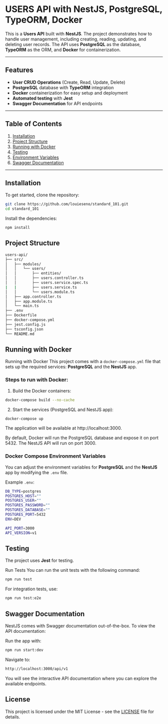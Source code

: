 # USERS API with NestJS, PostgreSQL, TypeORM, Docker

This is a **Users API** built with **NestJS**. The project demonstrates how to handle user management, including creating, reading, updating, and deleting user records. The API uses **PostgreSQL** as the database, **TypeORM** as the ORM, and **Docker** for containerization.

---

## Features

- **User CRUD Operations** (Create, Read, Update, Delete)
- **PostgreSQL** database with **TypeORM** integration
- **Docker** containerization for easy setup and deployment
- **Automated testing** with **Jest**
- **Swagger Documentation** for API endpoints

---

## Table of Contents

1. [Installation](#installation)
2. [Project Structure](#project-structure)
4. [Running with Docker](#running-with-docker)
5. [Testing](#testing)
6. [Environment Variables](#environment-variables)
7. [Swagger Documentation](#swagger-documentation)

---

## Installation

To get started, clone the repository:

```bash
git clone https://github.com/louieseno/standard_101.git
cd standard_101
```

Install the dependencies:

```bash
npm install
```

## Project Structure
```bash
users-api/
├── src/
│   ├── modules/
│   │   └── users/
│   │       ├── entities/
│   │       ├── users.controller.ts
│   │       ├── users.service.spec.ts
|   |       ├── users.service.ts
│   │       └── users.module.ts
│   ├── app.controller.ts
│   ├── app.module.ts
│   └── main.ts
├── .env
├── Dockerfile
├── docker-compose.yml
├── jest.config.js
├── tsconfig.json
└── README.md
```

## Running with Docker

Running with Docker
This project comes with a `docker-compose.yml` file that sets up the required services: __PostgreSQL__ and the __NestJS__ app.

### Steps to run with Docker:
  1. Build the Docker containers:
  ```bash
  docker-compose build --no-cache
  ```

  2. Start the services (PostgreSQL and NestJS app):

  ```bash
  docker-compose up
  ```

The application will be available at http://localhost:3000.

By default, Docker will run the PostgreSQL database and expose it on port 5432. The NestJS API will run on port 3000.

### Docker Compose Environment Variables
You can adjust the environment variables for __PostgreSQL__ and the __NestJS__ app by modifying the `.env` file.

Example `.env`:

```bash
DB_TYPE=postgres
POSTGRES_HOST=""
POSTGRES_USER=""
POSTGRES_PASSWORD=""
POSTGRES_DATABASE=""
POSTGRES_PORT=5432
ENV=DEV

API_PORT=3000
API_VERSION=v1
```

## Testing
The project uses __Jest__ for testing.

Run Tests
You can run the unit tests with the following command:

```bash
npm run test
```

For integration tests, use:

```bash
npm run test:e2e
```

## Swagger Documentation

NestJS comes with Swagger documentation out-of-the-box. To view the API documentation:

Run the app with:

```bash
npm run start:dev
```

Navigate to:

```bash
http://localhost:3000/api/v1
```

You will see the interactive API documentation where you can explore the available endpoints.

## License
This project is licensed under the MIT License - see the [LICENSE](./LICENSE) file for details.